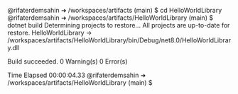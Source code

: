 @rifaterdemsahin ➜ /workspaces/artifacts (main) $    cd HelloWorldLibrary
@rifaterdemsahin ➜ /workspaces/artifacts/HelloWorldLibrary (main) $ dotnet build
  Determining projects to restore...
  All projects are up-to-date for restore.
  HelloWorldLibrary -> /workspaces/artifacts/HelloWorldLibrary/bin/Debug/net8.0/HelloWorldLibrary.dll

Build succeeded.
    0 Warning(s)
    0 Error(s)

Time Elapsed 00:00:04.33
@rifaterdemsahin ➜ /workspaces/artifacts/HelloWorldLibrary (main) $ 